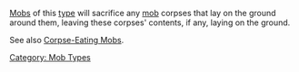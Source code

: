 [Mobs](:Category:_Mobs.md "wikilink") of this
[type](:Category:_Mob_Types.md "wikilink") will sacrifice any
[mob](:Category:_Mobs.md "wikilink") corpses that lay on the ground
around them, leaving these corpses' contents, if any, laying on the
ground.

See also [Corpse-Eating Mobs](Corpse-Eating_Mobs.md "wikilink").

[Category: Mob Types](Category:_Mob_Types "wikilink")
